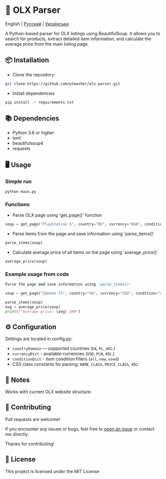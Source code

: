 # 🛒 OLX Parser

English | [Русский](https://github.com/ptmasher/olx-parser/blob/main/README-ru.md) | [Українська](https://github.com/ptmasher/olx-parser/blob/main/README-ua.md)

A Python-based parser for OLX listings using BeautifulSoup.
It allows you to search for products, extract detailed item information, and calculate the average price from the main listing page.

## 📦 Installation

- Clone the repository:
```bash
git clone https://github.com/ptmasher/olx-parser.git
```

- Install dependencies
```bash
pip install -r requirements.txt
```

## 📚 Dependencies

- Python 3.6 or higher
- lxml
- beautifulsoup4
- requests

## 🖥️ Usage

### Simple run
```python
python main.py
```

### Functions

- Parse OLX page using 'get_page()' function
```python
soup = get_page("PlayStation 5", country="BG", currency="BGN", condition="Used")
```

- Parse items from the page and save information using 'parse_items()'
```python
parse_items(soup)
```

- Calculate average price of all items on the page using 'average_price()'
```python
average_price(soup)
```

### Example usage from code
```python
Parse the page and save information using 'parse_items()'

soup = get_page("Iphone 15", country="UA", currency="USD", condition="used")

parse_items(soup)
avg = average_price(soup)
print(f"Average price: {avg} UAH")
```

## ⚙️ Configuration
Settings are located in config.py:

- `countryDomain` — supported countries (`UA`, `PL`, etc.)
- `currencyDict` - available currencies (`USD`, `PLN`, etc.)
- `conditionDict` - item condition filters (`all`, `new`, `used`)
- CSS class constants for parsing: `NAME_CLASS`, `PRICE_CLASS`, etc.

## 📌 Notes
Works with current OLX website structure.

## 🤝 Contributing

Pull requests are welcome!

If you encounter any issues or bugs, feel free to [open an issue](https://github.com/ptmasher/olx-parser/issues) or contact me directly.

Thanks for contributing!

## 📝 License

This project is licensed under the MIT License